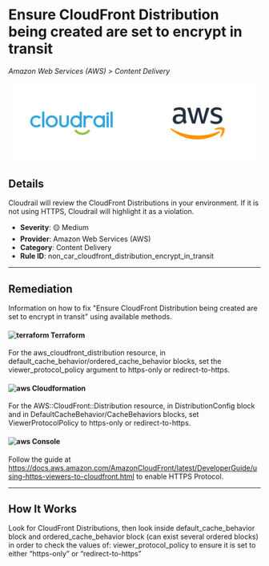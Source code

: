 # Ensure CloudFront Distribution being created are set to encrypt in transit

*Amazon Web Services (AWS) > Content Delivery*

![Cloudrail and Amazon Web Services (AWS) logos](../images/cloudrail_aws.png)

## Details
Cloudrail will review the CloudFront Distributions in your environment. If it is not using HTTPS, Cloudrail will highlight it as a violation.

- **Severity**: 🟡 Medium
- **Provider**: Amazon Web Services (AWS)
- **Category**: Content Delivery
- **Rule ID**: non_car_cloudfront_distribution_encrypt_in_transit

---

## Remediation
Information on how to fix "Ensure CloudFront Distribution being created are set to encrypt in transit" using available methods.


####  <img src="../_media/emojis/terraform.png" alt="terraform" width="20"/>  Terraform
For the aws_cloudfront_distribution resource, in default_cache_behavior/ordered_cache_behavior blocks, set the viewer_protocol_policy argument to https-only or redirect-to-https.








#### <img src="../_media/emojis/aws.png" alt="aws" width="20"/> Cloudformation
For the AWS::CloudFront::Distribution resource, in DistributionConfig block and in DefaultCacheBehavior/CacheBehaviors blocks, set ViewerProtocolPolicy to https-only or redirect-to-https.



####  <img src="../_media/emojis/aws.png" alt="aws" width="20"/> Console
Follow the guide at <https://docs.aws.amazon.com/AmazonCloudFront/latest/DeveloperGuide/using-https-viewers-to-cloudfront.html> to enable HTTPS Protocol.




---

## How It Works
Look for CloudFront Distributions, then look inside default_cache_behavior block and ordered_cache_behavior block (can exist several ordered blocks) in order to check the values of: viewer_protocol_policy to ensure it is set to either “https-only” or “redirect-to-https”